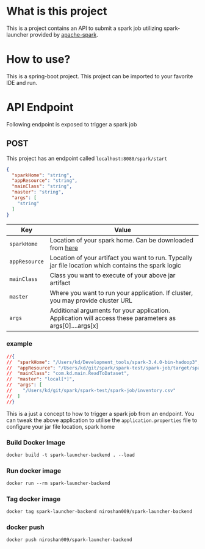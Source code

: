
# What is this project
This is a project contains an API to submit a spark job utilizing spark-launcher provided by [apache-spark](https://spark.apache.org/docs/latest/api/java/org/apache/spark/launcher/SparkLauncher.html).

# How to use?
This is a spring-boot project. This project can be imported to your favorite IDE and run.

# API Endpoint
Following endpoint is exposed to trigger a spark job

## POST
This project has an endpoint called ```localhost:8080/spark/start```
```json
{
  "sparkHome": "string",
  "appResource": "string",
  "mainClass": "string",
  "master": "string",
  "args": [
    "string"
  ]
}

```
| Key           | Value                                                                                                     |
|---------------|-----------------------------------------------------------------------------------------------------------|
| `sparkHome`   | Location of your spark home. Can be downloaded from [here](https://spark.apache.org/downloads.html)       |
| `appResource` | Location of your artifact you want to run. Typcally jar file location which contains the spark logic      |
| `mainClass`   | Class you want to execute of your above jar artifact                                                      |
| `master`      | Where you want to run your application. If cluster, you may provide cluster URL                           |
| `args`        | Additional arguments for your application. Application will access these parameters as args[0]....args[x] |



### example 
```json
//{
//  "sparkHome": "/Users/kd/Development_tools/spark-3.4.0-bin-hadoop3",
//  "appResource": "/Users/kd/git/spark/spark-test/spark-job/target/spark-job-1.0-SNAPSHOT.jar",
//  "mainClass": "com.kd.main.ReadToDataset",
//  "master": "local[*]",
//  "args": [
//    "/Users/kd/git/spark/spark-test/spark-job/inventory.csv"
//  ]
//}
```

This is a just a concept to how to trigger a spark job from an endpoint. You can tweak the above application to utilise the `application.properties` file to configure your jar file location, spark home

### Build Docker Image
```dockerfile
docker build -t spark-launcher-backend . --load
```

### Run docker image
```dockerfile
docker run --rm spark-launcher-backend
```

### Tag docker image
```dockerfile
docker tag spark-launcher-backend niroshan009/spark-launcher-backend
```

### docker push
```dockerfile
docker push niroshan009/spark-launcher-backend
```
